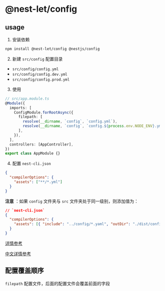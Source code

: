 # @nest-let/config

## usage

1. 安装依赖

```sh
npm install @nest-let/config @nestjs/config
```

2. 新建 `src/config` 配置目录

- `src/config/config.yml`
- `src/config/config.dev.yml`
- `src/config/config.prod.yml`

3. 使用

```ts
// src/app.module.ts
@Module({
  imports: [
    ConfigModule.forRootAsync({
      filepath: [
        resolve(__dirname, `config`, `config.yml`),
        resolve(__dirname, `config`, `config.${process.env.NODE_ENV}.yml`),
      ],
    }),
  ],
  controllers: [AppController],
})
export class AppModule {}
```

4. 配置 `nest-cli.json`

```json
{
  "compilerOptions": {
    "assets": ["**/*.yml"]
  }
}
```

**注意** ：如果 `config` 文件夹与 `src` 文件夹处于同一级别，则添加值为：

```json
// `nest-cli.json`
{
  "compilerOptions": {
    "assets": [{ "include": "../config/*.yaml", "outDir": "./dist/config" }]
  }
}
```

[详情参考](https://docs.nestjs.com/techniques/configuration)

[中文详情参考](https://nest.nodejs.cn/techniques/configuration)

## 配置覆盖顺序

`filepath` 配置文件，后面的配置文件会覆盖前面的字段
